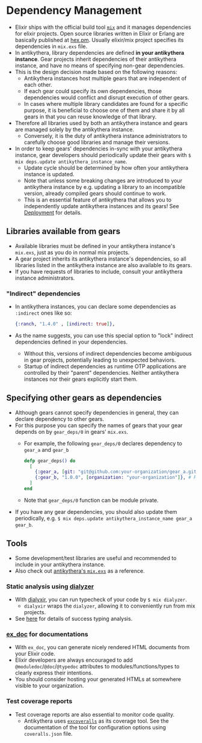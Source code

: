 # Dependency Management

- Elixir ships with the official build tool [`mix`](http://elixir-lang.org/docs/stable/mix/Mix.html) and it manages dependencies for elixir projects.
  Open source libraries written in Elixir or Erlang are basically published at [hex.pm](https://hex.pm/).
  Usually elixir/mix project specifies its dependencies in `mix.exs` file.
- In antikythera, library dependencies are defined **in your antikythera instance**.
  Gear projects inherit dependencies of their antikythera instance, and have no means of specifying non-gear dependencies.
- This is the design decision made based on the following reasons:
    - Antikythera instances host multiple gears that are independent of each other.
    - If each gear could specify its own dependencies, those dependencies would conflict and disrupt execution of other gears.
    - In cases where multiple library candidates are found for a specific purpose,
      it is beneficial to choose one of them and share it by all gears in that you can reuse knowledge of that library.
- Therefore all libraries used by both an antikythera instance and gears are managed solely by the antikythera instance.
    - Conversely, it is the duty of antikythera instance administrators to carefully choose good libraries and manage their versions.
- In order to keep gears' dependencies in-sync with your antikythera instance,
  gear developers should periodically update their gears with `$ mix deps.update antikythera_instance_name`.
    - Update cycle should be determined by how often your antikythera instance is updated.
    - Note that unless some breaking changes are introduced to your antikythera instance by e.g. updating a library to an incompatible version,
      already compiled gears should continue to work.
    - This is an essential feature of antikythera that allows you to independently update antikythera instances and its gears!
      See [Deployment](https://hexdocs.pm/antikythera/deployment.html) for details.

## Libraries available from gears

- Available libraries must be defined in your antikythera instance's `mix.exs`, just as you do in normal mix projects.
- A gear project inherits its antikythera instance's dependencies, so all libraries listed in the antikythera instance are also available to its gears.
- If you have requests of libraries to include, consult your antikythera instance administrators.

### "Indirect" dependencies

- In antikythera instances, you can declare some dependencies as `:indirect` ones like so:

  ```ex
  {:ranch, "1.4.0" , [indirect: true]},
  ```

- As the name suggests, you can use this special option to "lock" indirect dependencies defined in your dependencies.
    - Without this, versions of indirect dependencies become ambiguous in gear projects, potentially leading to unexpected behaviors.
    - Startup of indirect dependencies as runtime OTP applications are controlled by their "parent" dependencies.
      Neither antikythera instances nor their gears explicitly start them.

## Specifying other gears as dependencies

- Although gears cannot specify dependencies in general, they can declare dependency to other gears.
- For this purpose you can specify the names of gears that your gear depends on by `gear_deps/0` in gears' `mix.exs`.
    - For example, the following `gear_deps/0` declares dependency to `gear_a` and `gear_b`

      ```ex
      defp gear_deps() do
        [
          {:gear_a, [git: "git@github.com:your-organization/gear_a.git"]},
          {:gear_b, "1.0.0", [organization: "your-organization"]}, # Private packages; see https://hex.pm/docs/private
        ]
      end
      ```

    - Note that `gear_deps/0` function can be module private.
- If you have any gear dependencies, you should also update them periodically,
  e.g. `$ mix deps.update antikythera_instance_name gear_a gear_b`.


## Tools

- Some development/test libraries are useful and recommended to include in your antikythera instance.
- Also check out [antikythera's `mix.exs`](https://github.com/access-company/antikythera/blob/master/mix.exs) as a reference.

### Static analysis using [dialyzer](http://www.erlang.org/doc/man/dialyzer.html)

- With [dialyxir](https://github.com/jeremyjh/dialyxir), you can run typecheck of your code by `$ mix dialyzer`.
    - `dialyxir` wraps the `dialyzer`, allowing it to conveniently run from mix projects.
- See [here](http://learnyousomeerlang.com/dialyzer) for details of success typing analysis.

### [ex_doc](https://github.com/elixir-lang/ex_doc) for documentations

- With `ex_doc`, you can generate nicely rendered HTML documents from your Elixir code.
- Elixir developers are always encouraged to add `@moduledoc`/`@doc`/`@typedoc` attributes to modules/functions/types to clearly express their intentions.
- You should consider hosting your generated HTMLs at somewhere visible to your organization.

### Test coverage reports

- Test coverage reports are also essential to monitor code quality.
    - Antikythera uses [`excoveralls`](https://github.com/parroty/excoveralls) as its coverage tool.
      See the documentation of the tool for configuration options using `coveralls.json` file.
